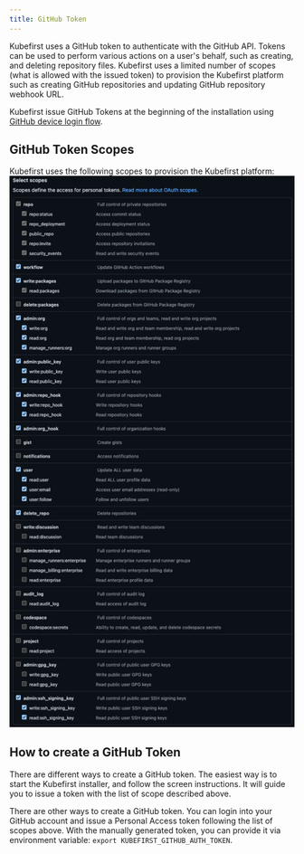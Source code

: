 ```yaml
---
title: GitHub Token
---
```


Kubefirst uses a GitHub token to authenticate with the GitHub API. Tokens can be used to perform various actions on a user's behalf, such as creating, and deleting repository files. Kubefirst uses a limited number of scopes (what is allowed with the issued token) to provision the Kubefirst platform such as creating GitHub repositories and updating GitHub repository webhook URL.

Kubefirst issue GitHub Tokens at the beginning of the installation using [GitHub device login flow](https://docs.github.com/en/apps/oauth-apps/building-oauth-apps/authorizing-oauth-apps#device-flow).

## GitHub Token Scopes

Kubefirst uses the following scopes to provision the Kubefirst platform:
![GitHub Token Scopes](../img/kubefirst/github/scopes.png)

## How to create a GitHub Token

There are different ways to create a GitHub token. The easiest way is to start the Kubefirst installer, and follow the screen instructions. It will guide you to issue a token with the list of scope described above.

There are other ways to create a GitHub token. You can login into your GitHub account and issue a Personal Access token following the list of scopes above. With the manually generated token, you can provide it via environment variable: `export KUBEFIRST_GITHUB_AUTH_TOKEN`.
